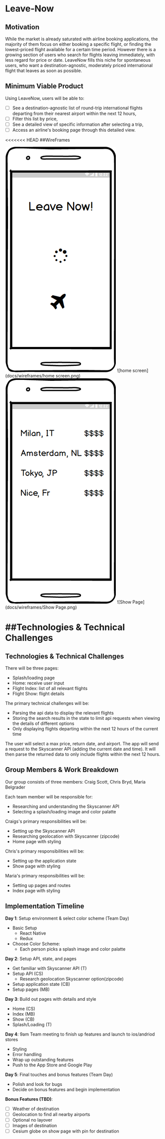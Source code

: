 # Leave-Now

## Motivation

While the market is already saturated with airline booking applications, the majority of them focus on either booking a specific flight, or finding the lowest-priced flight available for a certain time period. However there is a growing section of users who search for flights leaving immediately, with less regard for price or date. LeaveNow fills this niche for spontaneous users, who want a destination-agnostic, moderately priced international flight that leaves as soon as possible.

## Minimum Viable Product

Using LeaveNow, users will be able to:

- [ ] See a destination-agnostic list of round-trip international flights departing from their nearest airport within the next 12 hours,
- [ ] Filter this list by price,
- [ ] See a detailed view of specific information after selecting a trip,
- [ ] Access an airline's booking page through this detailed view.

<<<<<<< HEAD
##WireFrames

![splash](docs/wireframes/Splash_load.png)
![home screen](docs/wireframes/home screen.png)
![Index](docs/wireframes/Index.png)
![Show Page](docs/wireframes/Show Page.png)

##Technologies & Technical Challenges
=======
## Technologies & Technical Challenges

There will be three pages:
  - Splash/loading page
  - Home: receive user input
  - Flight Index: list of all relevant flights
  - Flight Show: flight details

The primary technical challenges will be:
  - Parsing the api data to display the relevant flights
  - Storing the search results in the state to limit api requests when viewing the details of different options
  - Only displaying flights departing within the next 12 hours of the current time

The user will select a max price, return date, and airport. The app will send a request to the Skyscanner API (adding the current date and time). It will then parse the returned data to only include flights within the next 12 hours.

## Group Members & Work Breakdown

Our group consists of three members: Craig Scott, Chris Bryd, Maria Belgrader

Each team member will be responsible for:
  - Researching and understanding the Skyscanner API
  - Selecting a splash/loading image and color palatte

Craigs's primary responsibilities will be:
  - Setting up the Skyscanner API
  - Researching geolocation with Skyscanner (zipcode)
  - Home page with styling

Chris's primary responsibilities will be:
  - Setting up the application state
  - Show page with styling

Maria's primary responsibilities will be:
  - Setting up pages and routes
  - Index page with styling

## Implementation Timeline

**Day 1**: Setup environment & select color scheme (Team Day)
  - Basic Setup
    - React Native
    - Redux
  - Choose Color Scheme:
    - Each person picks a splash image and color palatte

**Day 2**: Setup API, state, and pages
  - Get familiar with Skyscanner API (T)
  - Setup API (CS)
    - Research geolocation Skyscanner option(zipcode)
  - Setup application state (CB)
  - Setup pages (MB)

**Day 3**: Build out pages with details and style
  - Home (CS)
  - Index (MB)
  - Show (CB)
  - Splash/Loading (T)

**Day 4**: 9am Team meeting to finish up features and launch to ios/andriod stores
  - Styling
  - Error handling
  - Wrap up outstanding features
  - Push to the App Store and Google Play

**Day 5**: Final touches and bonus features (Team Day)
  - Polish and look for bugs
  - Decide on bonus features and begin implementation

**Bonus Features (TBD)**:
  - [ ] Weather of destination
  - [ ] Geolocation to find all nearby airports
  - [ ] Optional no layover
  - [ ] Images of destination
  - [ ] Cesium globe on show page with pin for destination
